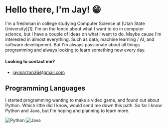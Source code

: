# Hello there, I'm Jay! 😁

I'm a freshman in college studying Computer Science at [Utah State University][1]. I'm on the fence about what I want to do in computer science, but I have a couple of ideas on what I want to do. Maybe cause I'm interested in almost everything. Such as data, machine learning / AI, and software development. But I'm always passionate about all things programming and always looking to learn something new every day. 

#### Looking to contact me?
* jaymarzan36@gmail.com

## Programming Languages
I started programming wanting to make a video game, and found out about Python. Which little did I know, would send me down this path. So far I know Python and Java, but I'm hoping and planning to learn more.


![Python](https://img.shields.io/badge/python-3670A0?style=for-the-badge&logo=python&logoColor=ffdd54)
![Java](https://img.shields.io/badge/java-%23ED8B00.svg?style=for-the-badge&logo=openjdk&logoColor=white)

